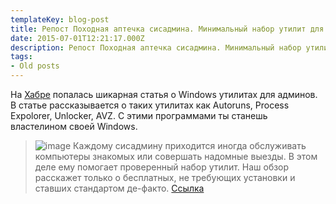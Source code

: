 ```yaml
---
templateKey: blog-post
title: Репост Походная аптечка сисадмина. Минимальный набор утилит для максимально эффективного решения проблем
date: 2015-07-01T12:21:17.000Z
description: Репост Походная аптечка сисадмина. Минимальный набор утилит для максимально эффективного решения проблем
tags:
- Old posts
---
```


На [Хабре](http://habrahabr.ru) попалась шикарная статья о Windows утилитах для админов. В статье рассказывается о таких утилитах как Autoruns, Process Expolorer, Unlocker, AVZ. С этими программами ты станешь властелином своей Windows.

> ![image](/img/6d7f4e76-a76c-4221-8fa4-e8b2984631de.jpg) Каждому сисадмину приходится иногда обслуживать компьютеры знакомых или совершать надомные выезды. В этом деле ему помогает проверенный набор утилит. Наш обзор расскажет только о бесплатных, не требующих установки и ставших стандартом де-факто. [Ссылка](http://habrahabr.ru/company/xakep/blog/260881/)

